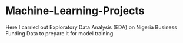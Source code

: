 # Machine-Learning-Projects
Here I carried out Exploratory Data Analysis (EDA) on Nigeria Business Funding Data to prepare it for model training
